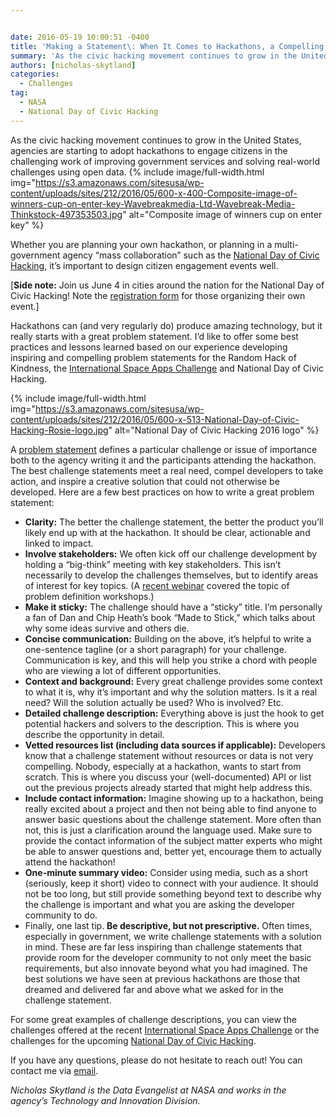 ```yaml
---


date: 2016-05-19 10:00:51 -0400
title: 'Making a Statement\: When It Comes to Hackathons, a Compelling Challenge Statement Is Key to Success'
summary: 'As the civic hacking movement continues to grow in the United States, agencies are starting to adopt hackathons to engage citizens in the challenging work of improving government services and solving real-world challenges using open data. Whether you are planning your own hackathon, or planning in a multi-government agency &amp;#8220;mass collaboration&amp;#8221; such as the National'
authors: [nicholas-skytland]
categories:
  - Challenges
tag:
  - NASA
  - National Day of Civic Hacking
---
```


As the civic hacking movement continues to grow in the United States, agencies are starting to adopt hackathons to engage citizens in the challenging work of improving government services and solving real-world challenges using open data. 
{% include image/full-width.html img="https://s3.amazonaws.com/sitesusa/wp-content/uploads/sites/212/2016/05/600-x-400-Composite-image-of-winners-cup-on-enter-key-Wavebreakmedia-Ltd-Wavebreak-Media-Thinkstock-497353503.jpg" alt="Composite image of winners cup on enter key" %} 

Whether you are planning your own hackathon, or planning in a multi-government agency &#8220;mass collaboration&#8221; such as the [National Day of Civic Hacking](https://www.codeforamerica.org/events/national-day-2016), it’s important to design citizen engagement events well.

[**Side note:** Join us June 4 in cities around the nation for the National Day of Civic Hacking! Note the [registration form](https://cfa.typeform.com/to/TPDQuo) for those organizing their own event.]

Hackathons can (and very regularly do) produce amazing technology, but it really starts with a great problem statement. I’d like to offer some best practices and lessons learned based on our experience developing inspiring and compelling problem statements for the Random Hack of Kindness, the [International Space Apps Challenge](https://2016.spaceappschallenge.org/) and National Day of Civic Hacking.


{% include image/full-width.html img="https://s3.amazonaws.com/sitesusa/wp-content/uploads/sites/212/2016/05/600-x-513-National-Day-of-Civic-Hacking-Rosie-logo.jpg" alt="National Day of Civic Hacking 2016 logo" %}

A [problem statement](https://www.WHATEVER/2014/04/28/in-crowdsourcing-competitions-defining-the-problem-is-half-the-battle/) defines a particular challenge or issue of importance both to the agency writing it and the participants attending the hackathon. The best challenge statements meet a real need, compel developers to take action, and inspire a creative solution that could not otherwise be developed. Here are a few best practices on how to write a great problem statement:

  * **Clarity:** The better the challenge statement, the better the product you’ll likely end up with at the hackathon. It should be clear, actionable and linked to impact.
  * **Involve stakeholders:** We often kick off our challenge development by holding a “big-think” meeting with key stakeholders. This isn’t necessarily to develop the challenges themselves, but to identify areas of interest for key topics. (A [recent webinar](https://www.youtube.com/watch?v=aOT9vzNY8sY&feature=youtu.be) covered the topic of problem definition workshops.)
  * **Make it sticky:** The challenge should have a “sticky” title. I’m personally a fan of Dan and Chip Heath’s book “Made to Stick,” which talks about why some ideas survive and others die.
  * **Concise communication:** Building on the above, it’s helpful to write a one-sentence tagline (or a short paragraph) for your challenge. Communication is key, and this will help you strike a chord with people who are viewing a lot of different opportunities.
  * **Context and background:** Every great challenge provides some context to what it is, why it&#8217;s important and why the solution matters. Is it a real need? Will the solution actually be used? Who is involved? Etc.
  * **Detailed challenge description:** Everything above is just the hook to get potential hackers and solvers to the description. This is where you describe the opportunity in detail.
  * **Vetted resources list (including data sources if applicable):** Developers know that a challenge statement without resources or data is not very compelling. Nobody, especially at a hackathon, wants to start from scratch. This is where you discuss your (well-documented) API or list out the previous projects already started that might help address this.
  * **Include contact information:** Imagine showing up to a hackathon, being really excited about a project and then not being able to find anyone to answer basic questions about the challenge statement. More often than not, this is just a clarification around the language used. Make sure to provide the contact information of the subject matter experts who might be able to answer questions and, better yet, encourage them to actually attend the hackathon!
  * **One-minute summary video:** Consider using media, such as a short (seriously, keep it short) video to connect with your audience. It should not be too long, but still provide something beyond text to describe why the challenge is important and what you are asking the developer community to do.
  * Finally, one last tip. **Be descriptive, but not prescriptive.** Often times, especially in government, we write challenge statements with a solution in mind. These are far less inspiring than challenge statements that provide room for the developer community to not only meet the basic requirements, but also innovate beyond what you had imagined. The best solutions we have seen at previous hackathons are those that dreamed and delivered far and above what we asked for in the challenge statement.

For some great examples of challenge descriptions, you can view the challenges offered at the recent [International Space Apps Challenge](https://2016.spaceappschallenge.org/challenges) or the challenges for the upcoming [National Day of Civic Hacking](http://hackforchange.org/).

If you have any questions, please do not hesitate to reach out! You can contact me via [email](mailto:nicholas.g.skytland@nasa.gov).

_Nicholas Skytland is the Data Evangelist at NASA and works in the agency&#8217;s Technology and Innovation Division._